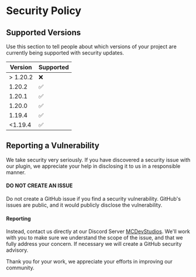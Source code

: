 # Security Policy

## Supported Versions

Use this section to tell people about which versions of your project are currently being supported with security
updates.

| Version   | Supported |
|-----------|-----------|
| \> 1.20.2 | ❌         |
| 1.20.2    | ✅         |
| 1.20.1    | ✅         |
| 1.20.0    | ✅         |
| 1.19.4    | ✅         |
| <1.19.4   | ✅         |

## Reporting a Vulnerability

We take security very seriously. If you have discovered a security issue with our plugin, we appreciate your help in
disclosing it to us in a responsible manner.

#### DO NOT CREATE AN ISSUE

Do not create a GitHub issue if you find a security vulnerability. GitHub's issues are public, and it would publicly
disclose the vulnerability.

#### Reporting

Instead, contact us directly at our Discord Server [MCDevStudios](https://discord.gg/QWpsnKPC8W). We'll work with you to
make
sure we understand the scope of the issue, and that we fully address your concern. If necessary we will create a GitHub
security advisory.

Thank you for your work, we appreciate your efforts in improving our community.